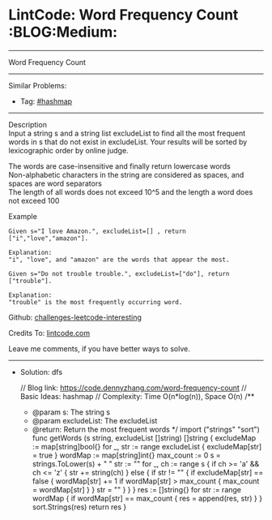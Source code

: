 
# LintCode: Word Frequency Count     :BLOG:Medium:

---

Word Frequency Count  

---

Similar Problems:  

-   Tag: [#hashmap](https://code.dennyzhang.com/tag/hashmap)

---

Description  
Input a string s and a string list excludeList to find all the most frequent words in s that do not exist in excludeList. Your results will be sorted by lexicographic order by online judge.  

The words are case-insensitive and finally return lowercase words  
Non-alphabetic characters in the string are considered as spaces, and spaces are word separators  
The length of all words does not exceed 10^5​​  and the length a word does not exceed 100  

Example  

    Given s="I love Amazon.", excludeList=[] , return ["i","love","amazon"].
    
    Explanation:
    "i", "love", and "amazon" are the words that appear the most.

    Given s="Do not trouble trouble.", excludeList=["do"], return ["trouble"].
    
    Explanation:
    "trouble" is the most frequently occurring word.

Github: [challenges-leetcode-interesting](https://github.com/DennyZhang/challenges-leetcode-interesting/tree/master/problems/word-frequency-count)  

Credits To: [lintcode.com](https://www.lintcode.com/problem/word-frequency-count/description)  

Leave me comments, if you have better ways to solve.  

---

-   Solution: dfs

    // Blog link: https://code.dennyzhang.com/word-frequency-count
    // Basic Ideas: hashmap
    // Complexity: Time O(n*log(n)), Space O(n)
    /**
     * @param s: The string s
     * @param excludeList: The excludeList
     * @return: Return the most frequent words
     */
    import ("strings"
    	"sort")
    func getWords (s string, excludeList []string) []string {
        excludeMap := map[string]bool{}
        for _, str := range excludeList { excludeMap[str] = true }
        wordMap := map[string]int{}
        max_count := 0
        s = strings.ToLower(s) + " "
        str := ""
        for _, ch := range s {
    	if ch >= 'a' && ch <= 'z' {
    	    str += string(ch)
    	} else {
    	    if str != "" {
    		if excludeMap[str] == false {
    		    wordMap[str] += 1
    		    if wordMap[str] > max_count { max_count = wordMap[str] }
    		}
    		str = ""
    	    }
    	}
        }
        res := []string{}
        for str := range wordMap {
    	if wordMap[str] == max_count {
    	    res = append(res, str)
    	}
        }
        sort.Strings(res)
        return res
    }

